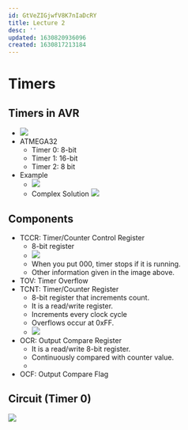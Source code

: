 ```yaml
---
id: GtVeZIGjwfV8K7nIaDcRY
title: Lecture 2
desc: ''
updated: 1630820936096
created: 1630817213184
---
```


# Timers

## Timers in AVR
* ![](/assets/images/2021-09-05-10-37-02.png)
* ATMEGA32
    * Timer 0: 8-bit
    * Timer 1: 16-bit
    * Timer 2: 8 bit
* Example
    * ![](/assets/images/2021-09-05-10-48-08.png)
    * Complex Solution
    ![](/assets/images/2021-09-05-10-50-57.png)

## Components
* TCCR: Timer/Counter Control Register
    * 8-bit register
    * ![](/assets/images/2021-09-05-11-18-21.png)
    * When you put 000, timer stops if it is running.
    * Other information given in the image above.
* TOV: Timer Overflow
* TCNT: Timer/Counter Register
    * 8-bit register that increments count.
    * It is a read/write register.
    * Increments every clock cycle
    * Overflows occur at 0xFF.
    * ![](/assets/images/2021-09-05-11-02-40.png)
* OCR: Output Compare Register
    * It is a read/write 8-bit register.
    * Continuously compared with counter value.
    * 
* OCF: Output Compare Flag

## Circuit (Timer 0)
![](/assets/images/2021-09-05-10-59-49.png)
